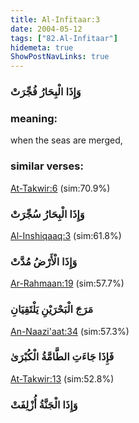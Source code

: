 ```yaml
---
title: Al-Infitaar:3
date: 2004-05-12
tags: ["82.Al-Infitaar"]
hidemeta: true 
ShowPostNavLinks: true 
---
```

### وَإِذَا الْبِحَارُ فُجِّرَتْ
### meaning: 
when the seas are merged,
### similar verses: 

[At-Takwir:6](/81/6) (sim:70.9%)

### وَإِذَا الْبِحَارُ سُجِّرَتْ

[Al-Inshiqaaq:3](/84/3) (sim:61.8%)

### وَإِذَا الْأَرْضُ مُدَّتْ

[Ar-Rahmaan:19](/55/19) (sim:57.7%)

### مَرَجَ الْبَحْرَيْنِ يَلْتَقِيَانِ

[An-Naazi'aat:34](/79/34) (sim:57.3%)

### فَإِذَا جَاءَتِ الطَّامَّةُ الْكُبْرَىٰ

[At-Takwir:13](/81/13) (sim:52.8%)

### وَإِذَا الْجَنَّةُ أُزْلِفَتْ

